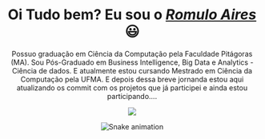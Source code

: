 <div>
  <h1 align="center">Oi Tudo bem? Eu sou o <a href="https://www.linkedin.com/in/romulo-aires-b91a0570/"><i>Romulo Aires</i></a> 😃️</h1>
  <p align="center">Possuo graduação em Ciência da Computação pela Faculdade Pitágoras (MA). Sou Pós-Graduado em Business Intelligence, Big Data e Analytics - Ciência de dados. E atualmente estou cursando Mestrado em Ciência da Computação pela UFMA. 
    E depois dessa breve jornanda estou aqui atualizando os commit com os projetos que já participei e ainda estou participando....

<div align="center">

  <a href="https://www.linkedin.com/in/romulo-aires-b91a0570/" target="_blank"><img src="https://img.shields.io/badge/-LinkedIn-%230077B5?style=for-the-badge&logo=linkedin&logoColor=white" target="_blank"></a> 

<div align="center">
  
  ![Snake animation](https://github.com/danielbped/danielbped/blob/output/github-contribution-grid-snake.svg)
  
</div>

